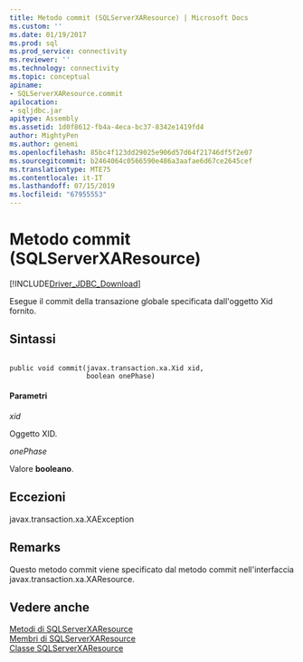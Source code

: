 ```yaml
---
title: Metodo commit (SQLServerXAResource) | Microsoft Docs
ms.custom: ''
ms.date: 01/19/2017
ms.prod: sql
ms.prod_service: connectivity
ms.reviewer: ''
ms.technology: connectivity
ms.topic: conceptual
apiname:
- SQLServerXAResource.commit
apilocation:
- sqljdbc.jar
apitype: Assembly
ms.assetid: 1d0f8612-fb4a-4eca-bc37-8342e1419fd4
author: MightyPen
ms.author: genemi
ms.openlocfilehash: 85bc4f123dd29025e906d57d64f21746df5f2e07
ms.sourcegitcommit: b2464064c0566590e486a3aafae6d67ce2645cef
ms.translationtype: MTE75
ms.contentlocale: it-IT
ms.lasthandoff: 07/15/2019
ms.locfileid: "67955553"
---
```

# <a name="commit-method-sqlserverxaresource"></a>Metodo commit (SQLServerXAResource)
[!INCLUDE[Driver_JDBC_Download](../../../includes/driver_jdbc_download.md)]

  Esegue il commit della transazione globale specificata dall'oggetto Xid fornito.  
  
## <a name="syntax"></a>Sintassi  
  
```  
  
public void commit(javax.transaction.xa.Xid xid,  
                   boolean onePhase)  
```  
  
#### <a name="parameters"></a>Parametri  
 *xid*  
  
 Oggetto XID.  
  
 *onePhase*  
  
 Valore **booleano**.  
  
## <a name="exceptions"></a>Eccezioni  
 javax.transaction.xa.XAException  
  
## <a name="remarks"></a>Remarks  
 Questo metodo commit viene specificato dal metodo commit nell'interfaccia javax.transaction.xa.XAResource.  
  
## <a name="see-also"></a>Vedere anche  
 [Metodi di SQLServerXAResource](../../../connect/jdbc/reference/sqlserverxaresource-methods.md)   
 [Membri di SQLServerXAResource](../../../connect/jdbc/reference/sqlserverxaresource-members.md)   
 [Classe SQLServerXAResource](../../../connect/jdbc/reference/sqlserverxaresource-class.md)  
  
  
